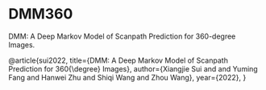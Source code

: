 # DMM360

DMM: A Deep Markov Model of Scanpath Prediction for 360-degree Images.

@article{sui2022,
  title={DMM: A Deep Markov Model of Scanpath Prediction for 360{\degree} Images},
  author={Xiangjie Sui and and Yuming Fang and Hanwei Zhu and Shiqi Wang and Zhou Wang},
  year={2022}, 
}
